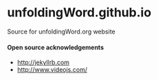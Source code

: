 # unfoldingWord.github.io
Source for unfoldingWord.org website

#### Open source acknowledgements ####
* http://jekyllrb.com
* http://www.videojs.com/
